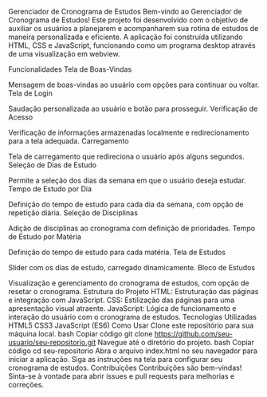 Gerenciador de Cronograma de Estudos
Bem-vindo ao Gerenciador de Cronograma de Estudos! Este projeto foi desenvolvido com o objetivo de auxiliar os usuários a planejarem e acompanharem sua rotina de estudos de maneira personalizada e eficiente. A aplicação foi construída utilizando HTML, CSS e JavaScript, funcionando como um programa desktop através de uma visualização em webview.


Funcionalidades
Tela de Boas-Vindas

Mensagem de boas-vindas ao usuário com opções para continuar ou voltar.
Tela de Login

Saudação personalizada ao usuário e botão para prosseguir.
Verificação de Acesso

Verificação de informações armazenadas localmente e redirecionamento para a tela adequada.
Carregamento

Tela de carregamento que redireciona o usuário após alguns segundos.
Seleção de Dias de Estudo

Permite a seleção dos dias da semana em que o usuário deseja estudar.
Tempo de Estudo por Dia

Definição do tempo de estudo para cada dia da semana, com opção de repetição diária.
Seleção de Disciplinas

Adição de disciplinas ao cronograma com definição de prioridades.
Tempo de Estudo por Matéria

Definição do tempo de estudo para cada matéria.
Tela de Estudos

Slider com os dias de estudo, carregado dinamicamente.
Bloco de Estudos

Visualização e gerenciamento do cronograma de estudos, com opção de resetar o cronograma.
Estrutura do Projeto
HTML: Estruturação das páginas e integração com JavaScript.
CSS: Estilização das páginas para uma apresentação visual atraente.
JavaScript: Lógica de funcionamento e interação do usuário com o cronograma de estudos.
Tecnologias Utilizadas
HTML5
CSS3
JavaScript (ES6)
Como Usar
Clone este repositório para sua máquina local.
bash
Copiar código
git clone https://github.com/seu-usuario/seu-repositorio.git
Navegue até o diretório do projeto.
bash
Copiar código
cd seu-repositorio
Abra o arquivo index.html no seu navegador para iniciar a aplicação.
Siga as instruções na tela para configurar seu cronograma de estudos.
Contribuições
Contribuições são bem-vindas! Sinta-se à vontade para abrir issues e pull requests para melhorias e correções.
